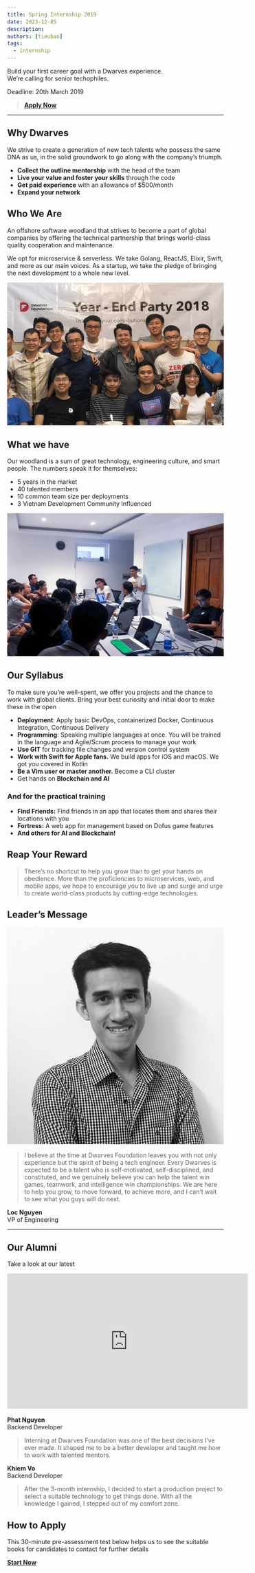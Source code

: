 ```yaml
---
title: Spring Internship 2019
date: 2023-12-05
description: 
authors: [tieubao]
tags:
  - internship
---
```


Build your first career goal with a Dwarves experience.<br>
We’re calling for senior techophiles.

Deadline: 20th March 2019
> [**Apply Now**](#)

---

## Why Dwarves

We strive to create a generation of new tech talents who possess the same DNA as us, in the solid groundwork to go along with the company’s triumph.

- **Collect the outline mentorship** with the head of the team
- **Live your value and foster your skills** through the code
- **Get paid experience** with an allowance of $500/month
- **Expand your network**

## Who We Are

An offshore software woodland that strives to become a part of global companies by offering the technical partnership that brings world-class quality cooperation and maintenance.

We opt for microservice & serverless. We take Golang, ReactJS, Elixir, Swift, and more as our main voices. As a startup, we take the pledge of bringing the next development to a whole new level.

![Year-End Party 2018](assets/Who-we-are@2x.png)

## What we have

Our woodland is a sum of great technology, engineering culture, and smart people. The numbers speak it for themselves:

- 5 years in the market
- 40 talented members
- 10 common team size per deployments
- 3 Vietnam Development Community Influenced

![Team meeting](assets/What-we-have@2x.png)

## Our Syllabus

To make sure you’re well-spent, we offer you projects and the chance to work with global clients. Bring your best curiosity and initial door to make these in the open

- **Deployment**: Apply basic DevOps, containerized Docker, Continuous Integration, Continuous Delivery
- **Programming**: Speaking multiple languages at once. You will be trained in the language and Agile/Scrum process to manage your work
- **Use GIT** for tracking file changes and version control system
- **Work with Swift for Apple fans.** We build apps for iOS and macOS. We got you covered in Kotlin
- **Be a Vim user or master another.** Become a CLI cluster
- Get hands on **Blockchain and AI**

### And for the practical training

- **Find Friends:** Find friends in an app that locates them and shares their locations with you
- **Fortress:** A web app for management based on Dofus game features
- **And others for AI and Blockchain!**

## Reap Your Reward

> There’s no shortcut to help you grow than to get your hands on obedience. More than the proficiencies to microservices, web, and mobile apps, we hope to encourage you to live up and surge and urge to create world-class products by cutting-edge technologies.

## Leader’s Message

![Loc Nguyen](assets/locnguyen@2x.png)

> I believe at the time at Dwarves Foundation leaves you with not only experience but the spirit of being a tech engineer. Every Dwarves is expected to be a talent who is self-motivated, self-disciplined, and constituted, and we genuinely believe you can help the talent win games, teamwork, and intelligence win championships. We are here to help you grow, to move forward, to achieve more, and I can’t wait to see what you guys will do next.

**Loc Nguyen**  
VP of Engineering

---

## Our Alumni

Take a look at our latest

<iframe width="560" height="315" src="https://www.youtube.com/embed/FWW6hve0GR8" frameborder="0" allowfullscreen></iframe>

**Phat Nguyen**  
Backend Developer  
> Interning at Dwarves Foundation was one of the best decisions I’ve ever made. It shaped me to be a better developer and taught me how to work with talented mentors.

**Khiem Vo**  
Backend Developer  
> After the 3-month internship, I decided to start a production project to select a suitable technology to get things done. With all the knowledge I gained, I stepped out of my comfort zone.

## How to Apply

This 30-minute pre-assessment test below helps us to see the suitable books for candidates to contact for further details

[**Start Now**](#)
